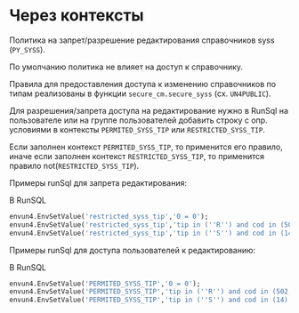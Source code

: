 # Через контексты

Политика на запрет/разрешение редактирования справочников syss \(`PY_SYSS`\).

По умолчанию политика не влияет на доступ к справочнику.

Правила для предоставления доступа к изменению справочников по типам реализованы в функции `secure_cm.secure_syss` \(сх. `UN4PUBLIC`\).

Для разрешения/запрета доступа на редактирование нужно в RunSql на пользователе или на группе пользователей добавить строку с опр. условиями в контексты `PERMITED_SYSS_TIP` или `RESTRICTED_SYSS_TIP`.

Если заполнен контекст `PERMITED_SYSS_TIP`, то применится его правило, иначе если заполнен контекст `RESTRICTED_SYSS_TIP`, то применится правило not\(`RESTRICTED_SYSS_TIP`\).

Примеры runSql для запрета редактирования:

В RunSQL

```sql
envun4.EnvSetValue('restricted_syss_tip','0 = 0'); 
envun4.EnvSetValue('restricted_syss_tip','tip in (''R'') and cod in (502,18,61)');
envun4.EnvSetValue('restricted_syss_tip','tip in (''S'') and cod in (14)');
```

Примеры runSql для доступа пользователей к редактированию:

В RunSQL

```sql
envun4.EnvSetValue('PERMITED_SYSS_TIP','0 = 0'); 
envun4.EnvSetValue('PERMITED_SYSS_TIP','tip in (''R'') and cod in (502,18,61)');
envun4.EnvSetValue('PERMITED_SYSS_TIP','tip in (''S'') and cod in (14)');
```



